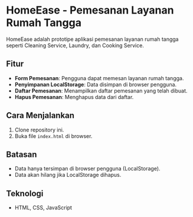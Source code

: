 # HomeEase - Pemesanan Layanan Rumah Tangga
HomeEase adalah prototipe aplikasi pemesanan layanan rumah tangga seperti Cleaning Service, Laundry, dan Cooking Service.

## Fitur
- **Form Pemesanan**: Pengguna dapat memesan layanan rumah tangga.
- **Penyimpanan LocalStorage**: Data disimpan di browser pengguna.
- **Daftar Pemesanan**: Menampilkan daftar pemesanan yang telah dibuat.
- **Hapus Pemesanan**: Menghapus data dari daftar.

## Cara Menjalankan
1. Clone repository ini.
2. Buka file `index.html` di browser.

## Batasan
- Data hanya tersimpan di browser pengguna (LocalStorage).
- Data akan hilang jika LocalStorage dihapus.

## Teknologi
- HTML, CSS, JavaScript
